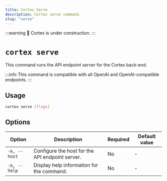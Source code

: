 ```yaml
---
title: Cortex Serve
description: Cortex serve command.
slug: "serve"
---
```


:::warning
🚧 Cortex is under construction.
:::

# `cortex serve`

This command runs the API endpoint server for the Cortex back-end.

:::info
This command is compatible with all OpenAI and OpenAI-compatible endpoints.
:::

## Usage

```bash
cortex serve [flags]
```

## Options

| Option               | Description                                          | Required | Default value |
|----------------------|------------------------------------------------------|----------|---------------|
| `-h, --host`         | Configure the host for the API endpoint server.      | No      |     -          |
| `-h, --help`         | Display help information for the command.            | No       |       -        |


